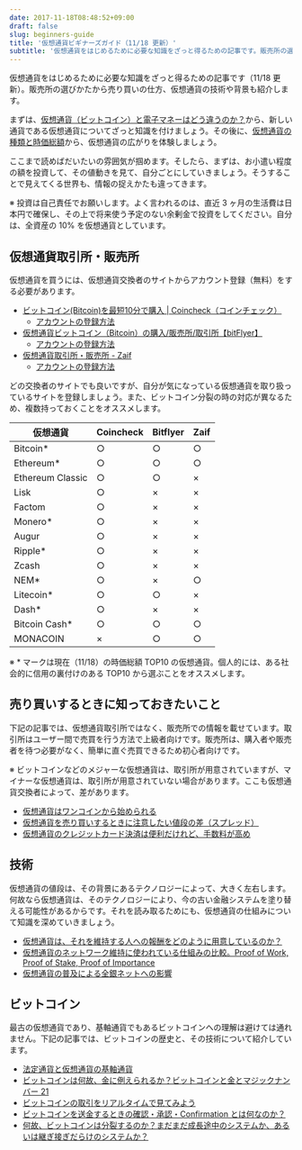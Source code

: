 ```yaml
---
date: 2017-11-18T08:48:52+09:00
draft: false
slug: beginners-guide
title: '仮想通貨ビギナーズガイド（11/18 更新）'
subtitle: '仮想通貨をはじめるために必要な知識をざっと得るための記事です。販売所の選びかたから売り買いの仕方、仮想通貨の技術や背景も紹介します。'
---
```


仮想通貨をはじめるために必要な知識をざっと得るための記事です（11/18 更新）。販売所の選びかたから売り買いの仕方、仮想通貨の技術や背景も紹介します。

まずは、[仮想通貨（ビットコイン）と電子マネーはどう違うのか？](/archives/mechanism-of-cryptocurrency/)から、新しい通貨である仮想通貨についてざっと知識を付けましょう。その後に、[仮想通貨の種類と時価総額](/archives/coins-and-market-cap/)から、仮想通貨の広がりを体験しましょう。

ここまで読めばだいたいの雰囲気が掴めます。そしたら、まずは、お小遣い程度の額を投資して、その値動きを見て、自分ごとにしていきましょう。そうすることで見えてくる世界も、情報の捉えかたも違ってきます。

※ 投資は自己責任でお願いします。よく言われるのは、直近 3 ヶ月の生活費は日本円で確保し、その上で将来使う予定のない余剰金で投資をしてください。自分は、全資産の 10% を仮想通貨としています。

## 仮想通貨取引所・販売所

仮想通貨を買うには、仮想通貨交換者のサイトからアカウント登録（無料）をする必要があります。

- [ビットコイン(Bitcoin)を最短10分で購入 | Coincheck（コインチェック）](https://coincheck.com/?c=h_3cAbRPgrw)
  - [アカウントの登録方法](https://coincheck.com/faq/3043)
- [仮想通貨ビットコイン（Bitcoin）の購入/販売所/取引所【bitFlyer】](https://bitflyer.jp?bf=hus1mkdt)
  - [アカウントの登録方法](https://bitflyer.jp/ja-jp/FAQ/account)
- [仮想通貨取引所・販売所 - Zaif](https://zaif.jp?ac=vylno6l0n2)
  - [アカウントの登録方法](https://corp.zaif.jp/beginner/)

どの交換者のサイトでも良いですが、自分が気になっている仮想通貨を取り扱っているサイトを登録しましょう。また、ビットコイン分裂の時の対応が異なるため、複数持っておくことをオススメします。

| 仮想通貨 | Coincheck | Bitflyer | Zaif |
| ----- | ----- | ----- | ----- |
| Bitcoin* | ○ | ○ | ○ |
| Ethereum* | ○ | ○ | ○ |
| Ethereum Classic | ○ | ○ | × |
| Lisk | ○ | × | × |
| Factom | ○ | × | × |
| Monero* | ○ | × | × |
| Augur | ○ | × | × |
| Ripple* | ○ | × | × |
| Zcash | ○ | × | × |
| NEM* | ○ | × | ○ |
| Litecoin* | ○ | ○ | × |
| Dash* | ○ | × | × |
| Bitcoin Cash* | ○ | ○ | ○ |
| MONACOIN | × | ○ | ○ |

※ * マークは現在（11/18）の時価総額 TOP10 の仮想通貨。個人的には、ある社会的に信用の裏付けのある TOP10 から選ぶことをオススメします。

## 売り買いするときに知っておきたいこと

下記の記事では、仮想通貨取引所ではなく、販売所での情報を載せています。取引所はユーザー間で売買を行う方法で上級者向けです。販売所は、購入者や販売者を待つ必要がなく、簡単に直ぐ売買できるため初心者向けです。

※ ビットコインなどのメジャーな仮想通貨は、取引所が用意されていますが、マイナーな仮想通貨は、取引所が用意されていない場合があります。ここも仮想通貨交換者によって、差があります。

- [仮想通貨はワンコインから始められる](/archives/buy-bitcoin-with-one-coin/)
- [仮想通貨を売り買いするときに注意したい値段の差（スプレッド）](/archives/spread-of-cryptocurrency-trading/)
- [仮想通貨のクレジットカード決済は便利だけれど、手数料が高め](/archives/buy-bitcoin-with-creditcard/)

## 技術

仮想通貨の値段は、その背景にあるテクノロジーによって、大きく左右します。何故なら仮想通貨は、そのテクノロジーにより、今の古い金融システムを塗り替える可能性があるからです。それを読み取るためにも、仮想通貨の仕組みについて知識を深めていきましょう。

- [仮想通貨は、それを維持する人への報酬をどのように用意しているのか？](/incentive-of-maintaining-bitcoin-blockchain/)
- [仮想通貨のネットワーク維持に使われている仕組みの比較。Proof of Work, Proof of Stake, Proof of Importance](/archives/pow-pos-poi/)
- [仮想通貨の普及による全銀ネットへの影響](/archives/zengin-net/)

## ビットコイン

最古の仮想通貨であり、基軸通貨でもあるビットコインへの理解は避けては通れません。下記の記事では、ビットコインの歴史と、その技術について紹介しています。

- [法定通貨と仮想通貨の基軸通貨](/archives/key-currencies-of-fiat-and-cryptocurrency/)
- [ビットコインは何故、金に例えられるか？ビットコインと金とマジックナンバー 21](/archives/bitcoin-as-digital-gold/)
- [ビットコインの取引をリアルタイムで見てみよう](/archives/realtime-bitcoin-transactions-on-chainflyer/)
- [ビットコインを送金するときの確認・承認・Confirmation とは何なのか？](/archives/what-are-bitcoin-confirmations/)
- [何故、ビットコインは分裂するのか？まだまだ成長途中のシステムか、あるいは継ぎ接ぎだらけのシステムか？](/archives/reasons-of-bitcoin-fork/)
